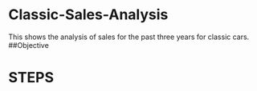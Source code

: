 # Classic-Sales-Analysis
This shows the analysis of sales for the past three years for classic cars.
##Objective



# STEPS



